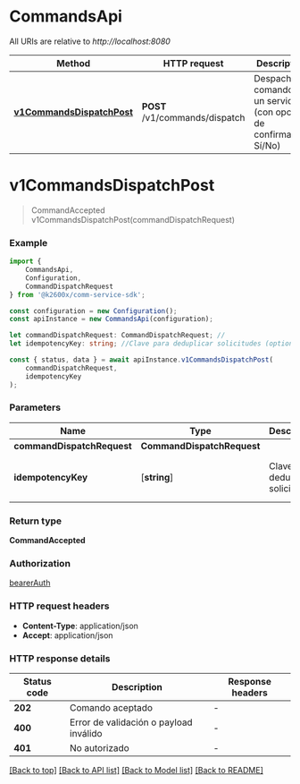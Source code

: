 # CommandsApi

All URIs are relative to *http://localhost:8080*

|Method | HTTP request | Description|
|------------- | ------------- | -------------|
|[**v1CommandsDispatchPost**](#v1commandsdispatchpost) | **POST** /v1/commands/dispatch | Despachar comando a un servicio (con opción de confirmación Sí/No)|

# **v1CommandsDispatchPost**
> CommandAccepted v1CommandsDispatchPost(commandDispatchRequest)


### Example

```typescript
import {
    CommandsApi,
    Configuration,
    CommandDispatchRequest
} from '@k2600x/comm-service-sdk';

const configuration = new Configuration();
const apiInstance = new CommandsApi(configuration);

let commandDispatchRequest: CommandDispatchRequest; //
let idempotencyKey: string; //Clave para deduplicar solicitudes (optional) (default to undefined)

const { status, data } = await apiInstance.v1CommandsDispatchPost(
    commandDispatchRequest,
    idempotencyKey
);
```

### Parameters

|Name | Type | Description  | Notes|
|------------- | ------------- | ------------- | -------------|
| **commandDispatchRequest** | **CommandDispatchRequest**|  | |
| **idempotencyKey** | [**string**] | Clave para deduplicar solicitudes | (optional) defaults to undefined|


### Return type

**CommandAccepted**

### Authorization

[bearerAuth](../README.md#bearerAuth)

### HTTP request headers

 - **Content-Type**: application/json
 - **Accept**: application/json


### HTTP response details
| Status code | Description | Response headers |
|-------------|-------------|------------------|
|**202** | Comando aceptado |  -  |
|**400** | Error de validación o payload inválido |  -  |
|**401** | No autorizado |  -  |

[[Back to top]](#) [[Back to API list]](../README.md#documentation-for-api-endpoints) [[Back to Model list]](../README.md#documentation-for-models) [[Back to README]](../README.md)

